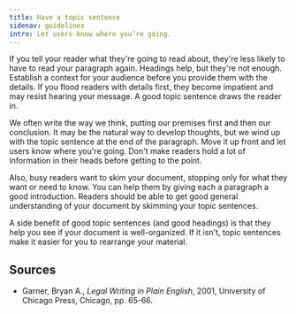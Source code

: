 ```yaml
---
title: Have a topic sentence
sidenav: guidelines
intro: Let users know where you’re going.
---
```


If you tell your reader what they're going to read about, they're less likely to have to read your paragraph again. Headings help, but they're not enough. Establish a context for your audience before you provide them with the details. If you flood readers with details first, they become impatient and may resist hearing your message. A good topic sentence draws the reader in.

We often write the way we think, putting our premises first and then our conclusion. It may be the natural way to develop thoughts, but we wind up with the topic sentence at the end of the paragraph. Move it up front and let users know where you're going. Don't make readers hold a lot of information in their heads before getting to the point.

Also, busy readers want to skim your document, stopping only for what they want or need to know. You can help them by giving each a paragraph a good introduction. Readers should be able to get good general understanding of your document by skimming your topic sentences.

A side benefit of good topic sentences (and good headings) is that they help you see if your document is well-organized. If it isn't, topic sentences make it easier for you to rearrange your material.

## Sources

- Garner, Bryan A., _Legal Writing in Plain English_, 2001, University of Chicago Press, Chicago, pp. 65-66.
